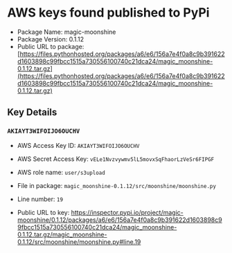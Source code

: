 # AWS keys found published to PyPi

* Package Name: magic-moonshine
* Package Version: 0.1.12
* Public URL to package: [https://files.pythonhosted.org/packages/a6/e6/156a7e4f0a8c9b391622d1603898c99fbcc1515a730556100740c21dca24/magic_moonshine-0.1.12.tar.gz](https://files.pythonhosted.org/packages/a6/e6/156a7e4f0a8c9b391622d1603898c99fbcc1515a730556100740c21dca24/magic_moonshine-0.1.12.tar.gz)

## Key Details

### `AKIAYT3WIFOIJO6OUCHV`

* AWS Access Key ID: `AKIAYT3WIFOIJO6OUCHV`
* AWS Secret Access Key: `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` 
* AWS role name: `user/s3upload`
* File in package: `magic_moonshine-0.1.12/src/moonshine/moonshine.py`
* Line number: `19`

* Public URL to key: https://inspector.pypi.io/project/magic-moonshine/0.1.12/packages/a6/e6/156a7e4f0a8c9b391622d1603898c99fbcc1515a730556100740c21dca24/magic_moonshine-0.1.12.tar.gz/magic_moonshine-0.1.12/src/moonshine/moonshine.py#line.19


